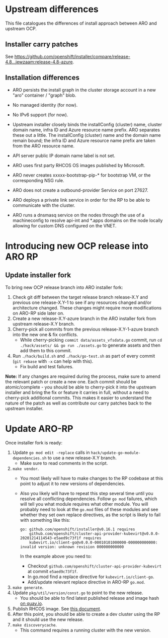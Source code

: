 # Upstream differences

This file catalogues the differences of install approach between ARO and
upstream OCP.

## Installer carry patches

See https://github.com/openshift/installer/compare/release-4.8...jewzaam:release-4.8-azure.

## Installation differences

* ARO persists the install graph in the cluster storage account in a new "aro"
  container / "graph" blob.

* No managed identity (for now).

* No IPv6 support (for now).

* Upstream installer closely binds the installConfig (cluster) name, cluster
  domain name, infra ID and Azure resource name prefix.  ARO separates these out
  a little.  The installConfig (cluster) name and the domain name remain bound;
  the infra ID and Azure resource name prefix are taken from the ARO resource
  name.

* API server public IP domain name label is not set.

* ARO uses first party RHCOS OS images published by Microsoft.

* ARO never creates xxxxx-bootstrap-pip-* for bootstrap VM, or the corresponding
  NSG rule.

* ARO does not create a outbound-provider Service on port 27627.

* ARO deploys a private link service in order for the RP to be able to
  communicate with the cluster.

* ARO runs a dnsmasq service on the nodes through the use of a machineconfig to resolve api-int and *.apps domains on the node locally allowing for custom DNS configured on the VNET.

# Introducing new OCP release into ARO RP

## Update installer fork

To bring new OCP release branch into ARO installer fork:

1. Check git diff between the target release branch release-X.Y and previous one release-X.Y-1
   to see if any resources changed and/or architecture changed.
   These changes might require more modifications on ARO-RP side later on.
1. Create a new release-X.Y-azure branch in the ARO installer fork from upstream release-X.Y branch.
1. Cherry-pick all commits from the previous release-X.Y-1-azure branch into the new one & fix conflicts.
    * While cherry-picking `commit data/assets_vfsdata.go` commit, run `cd ./hack/assets/ && go run ./assets.go`
    to generate assets and then add them to this commit.
1. Run `./hack/build.sh` and `./hack/go-test.sh` as part of every commit (`git rebase` with `-x` can help with this).
    * Fix build and test failures.

**Note:** If any changes are required during the process, make sure to amend the relevant patch or create a new one.
Each commit should be atomic/complete - you should be able to cherry-pick it into the upstream installer and bring
the fix or feature it carries in full, without a need to cherry-pick additional commits.
This makes it easier to understand the nature of the patch as well as contribute our carry patches
back to the upstream installer.

# Update ARO-RP

Once installer fork is ready:

1. Update `go mod edit -replace` calls in `hack/update-go-module-dependencies.sh` to use a new release-X.Y branch.
    * Make sure to read comments in the script.
1. `make vendor`.
    * You most likely will have to make changes to the RP codebase at this point to adjust it to new versions of dependencies.
    * Also you likely will have to repeat this step several time until you resolve all conflicting dependencies.
      Follow `go mod` failures, which will tell you what module requires what other module.
      You will probably need to look at the `go.mod` files of these modules and see whether they set own replace directives,
      as the script is likely to fail with something like this:

      ```
      go: github.com/openshift/installer@v0.16.1 requires
          github.com/openshift/cluster-api-provider-kubevirt@v0.0.0-20201214114543-e5aed9c73f1f requires
          kubevirt.io/client-go@v0.0.0-00010101000000-000000000000: invalid version: unknown revision 000000000000
      ```

      In the example above you need to:
        * Checkout `github.com/openshift/cluster-api-provider-kubevirt` at commit `e5aed9c73f1f`.
        * In go.mod find a replace directive for `kubevirt.io/client-go`.
        * Add/update relevant replace directive in ARO-RP `go.mod`.
1. `make generate`.
1. Update `pkg/util/version/const.go` to point to the new release.
    * You should be able to find latest published release and image hash [on quay.io](https://quay.io/repository/openshift-release-dev/ocp-release?tab=tags).
1. Publish RHCOS image. See [this document](./publish-rhcos-image.md).
1. After this point, you should be able to create a dev cluster using the RP and it should use the new release.
1. `make discoverycache`.
    * This command requires a running cluster with the new version.
